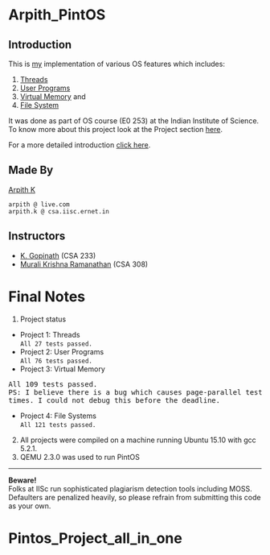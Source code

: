 # Arpith_PintOS
## Introduction

This is [my](http://arpith.xyz) implementation of various OS features which includes:

1. [Threads](http://www.scs.stanford.edu/10wi-cs140/pintos/pintos_2.html#SEC15)
2. [User Programs](http://www.scs.stanford.edu/10wi-cs140/pintos/pintos_3.html#SEC32) 
3. [Virtual Memory](http://www.scs.stanford.edu/10wi-cs140/pintos/pintos_4.html#SEC53) and
4. [File System](http://www.scs.stanford.edu/10wi-cs140/pintos/pintos_5.html#SEC75)

It was done as part of OS course (E0 253) at the Indian Institute of Science.   
To know more about this project look at the Project section [here](http://drona.csa.iisc.ernet.in/~muralikrishna/teaching/fall2015/e0253.html).

For a more detailed introduction [click here](http://www.scs.stanford.edu/10wi-cs140/pintos/pintos_1.html#SEC1).
## Made By
[Arpith K](http://arpith.xyz)
```
arpith @ live.com
arpith.k @ csa.iisc.ernet.in
```
## Instructors
* [K. Gopinath](http://drona.csa.iisc.ernet.in/~gopi/) (CSA 233)
* [Murali Krishna Ramanathan](http://www.csa.iisc.ernet.in/~muralikrishna) (CSA 308)

# Final Notes

1. Project status
 * Project 1: Threads   
```All 27 tests passed.```
 * Project 2: User Programs   
```All 76 tests passed.```
 * Project 3: Virtual Memory   
<pre>All 109 tests passed.
PS: I believe there is a bug which causes page-parallel test case to fail some
times. I could not debug this before the deadline.</pre>
 * Project 4: File Systems  
```All 121 tests passed.```
2. All projects were compiled on a machine running Ubuntu 15.10 with gcc 5.2.1. 
3. QEMU 2.3.0 was used to run PintOS

---
**Beware!**      
Folks at IISc run sophisticated plagiarism detection tools including MOSS. Defaulters are penalized heavily, so please refrain from submitting this code as your own.
# Pintos_Project_all_in_one
